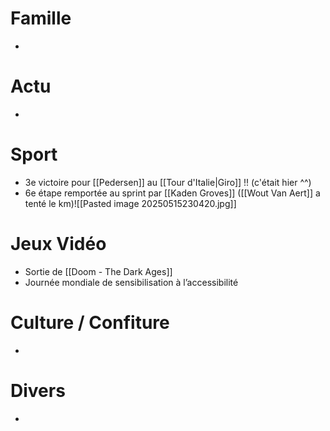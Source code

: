 # Famille
- 
# Actu
- 
# Sport
- 3e victoire pour [[Pedersen]] au [[Tour d'Italie|Giro]] !! (c'était hier ^^)
- 6e étape remportée au sprint par [[Kaden Groves]] ([[Wout Van Aert]] a tenté le km)![[Pasted image 20250515230420.jpg]]
# Jeux Vidéo
- Sortie de [[Doom - The Dark Ages]]
- Journée mondiale de sensibilisation à l’accessibilité
# Culture / Confiture
- 
# Divers
- 
